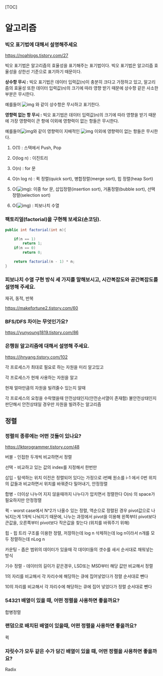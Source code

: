 [TOC]



# 알고리즘

### 빅오 표기법에 대해서 설명해주세요

https://noahlogs.tistory.com/27

빅오 표기법은 알고리즘의 효율성을 표기해주는 표기법이다. 빅오 표기법은 알고리즘 효율성을 상한선 기준으로 표기하기 때문이다.

**상수항 무시 :** 빅오 표기법은 데이터 입력값(n)이 충분히 크다고 가정하고 있고, 알고리즘의 효율성 또한 데이터 입력값(n)의 크기에 따라 영향 받기 때문에 상수항 같은 사소한 부분은 무시한다.

예를들어 ![img](https://t1.daumcdn.net/cfile/tistory/999AF63E5C7EB21A1D) 와 같이 상수항은 무시하고 표기한다. 

**영향력 없는 항 무시 :** 빅오 표기법은 데이터 입력값(n)의 크기에 따라 영향을 받기 때문에 가장 영향력이 큰 항에 이외에 영향력이 없는 항들은 무시한다.

예를들어![img](https://t1.daumcdn.net/cfile/tistory/9907BB4F5C7EB2CD02)와 같이 영향력이 지배적인 ![img](https://t1.daumcdn.net/cfile/tistory/99898C4A5C7EB31301) 이외에 영향력이 없는 항들은 무시한다.

1. O(1) : 스택에서 Push, Pop

2. O(log n) : 이진트리

3. O(n) : for 문

4. O(n log n) : 퀵 정렬(quick sort), 병합정렬(merge sort), 힙 정렬(heap Sort)

5. O(![img](https://t1.daumcdn.net/cfile/tistory/9986834A5C7EBD3007)): 이중 for 문, 삽입정렬(insertion sort), 거품정렬(bubble sort), 선택정렬(selection sort)

6. O(![img](https://t1.daumcdn.net/cfile/tistory/99D5714E5C7EBD2506)) : 피보나치 수열



### 팩토리얼(factorial)을 구현해 보세요(손코딩).

```java
public int factorial(int n){
    
    if(n == 1)
        return 1;
    if(n == 0)
        return 0;
    
    return factorial(n - 1) * n;
}
```



### 피보나치 수열 구현 방식 세 가지를 말해보시고, 시간복잡도와 공간복잡도를 설명해 주세요.

재귀, 동적, 반복

https://makefortune2.tistory.com/60

### BFS/DFS 차이는 무엇인가요?

https://yunyoung1819.tistory.com/86

### 은행원 알고리즘에 대해서 설명해 주세요.

https://jhnyang.tistory.com/102

각 프로세스가 최대로 필요로 하는 자원을 미리 알고있고

각 프로세스가 현재 사용하는 자원을 알고

현재 얼마만큼의 자원을 빌려줄수 있는지 알때

각 프로세스의 요청을 수락했을때 안전상태인지(안전순서열이 존재함) 불안전상태인지 판단해서 안전상태일 경우만 자원을 빌려주는 알고리즘





## 정렬

### 정렬의 종류에는 어떤 것들이 있나요?

https://lktprogrammer.tistory.com/48

버블 - 인접한 두개씩 비교하면서 정렬

선택 - 비교하고 있는 값의 index를 지정해서 한번만

삽입 - 탐색하는 위치 이전은 정렬되어 있다는 가정으로 i번째 원소를 i-1 에서 0번 위치의 값들과 비교하면서 위치를 바꿔준다 밀어내기, 안정정렬



합병 - 더이상 나누어 지지 않을때까지 나누다가 압치면서 정렬한다 O(n) 의  space가 필요하지만  안정정렬

퀵 - worst case에서 N^2가 나올수 있는 정렬, 역순으로 정렬된 경우 pivot값으로 나눠지는게 1개씩 나눠지기 때문에, 나누는 과정에서 pivot을 이용해 왼쪽부터 pivot보다 큰값을, 오른쪽부터 pivot보다 작은값을 찾는다 (위치를 바꿔주기 위해)



힙 - 힙 트리 구조를 이용한 정렬, 저장하는데 log n 삭제하는데 log n이라서 n개를 모두 정렬하는데 nLog n



카운팅 - 좁은 범위의 데이터가 있을때 각 데이터들의 갯수를 새서 순서대로 채워넣는 방식

기수 정렬 - 데이터의 길이가 같은경우, LSD또는 MSD부터 해당 값만 비교해서 정렬

1의 자리를 비교해서 각 자리수에 해당하는 큐에 집어넣었다가 정렬 순서대로 뺀다

10의 자리를 비교해서 각 자리수에 해당하는 큐에 집어 넣었다가 정렬 순서대로 뺀다





### 54321 배열이 있을 때, 어떤 정렬을 사용하면 좋을까요?

합병정렬

### 랜덤으로 배치된 배열이 있을때, 어떤 정렬을 사용하면 좋을까요?

퀵

### 자릿수가 모두 같은 수가 담긴 배열이 있을 때, 어떤 정렬을 사용하면 좋을까요?

Radix









